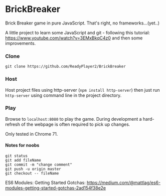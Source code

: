 # BrickBreaker
Brick Breaker game in pure JavaScript. That's right, no frameworks...(yet..)

A little project to learn some JavaScript and git - following this tutorial: https://www.youtube.com/watch?v=3EMxBkqC4z0 and then some improvements.

### Clone
`git clone https://github.com/ReadyPlayer2/BrickBreaker`

### Host
Host project files using http-server (`npm install http-server`) then just run `http-server` using command line in the project directory.

### Play
Browse to `localhost:8080` to play the game. During development a hard-refresh of the webpage is often required to pick up changes.

Only tested in Chrome 71.

#### Notes for noobs
`git status`    
`git add fileName`  
`git commit -m "change comment"`  
`git push -u origin master`  
`git checkout -- fileName`

ES6 Modules: Getting Started Gotchas: https://medium.com/@mattlag/es6-modules-getting-started-gotchas-2ad154f38e2e 
